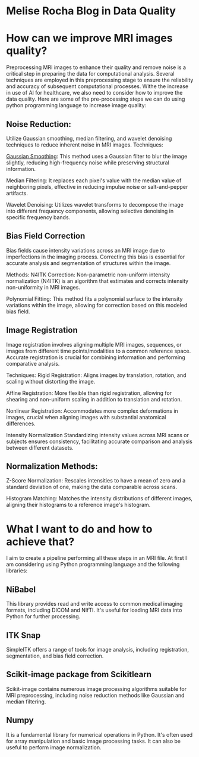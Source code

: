 # Melise Rocha Blog in Data Quality

# How can we improve MRI images quality?
Preprocessing MRI images to enhance their quality and remove noise is a critical step in preparing the data for computational analysis. Several techniques are employed in this preprocessing stage to ensure the reliability and accuracy of subsequent computational processes. Withe the increase in use of AI for healthcare, we also need to consider how to improve the data quality. Here are some of the pre-processing steps we can do using python programming language to increase image quality:

## Noise Reduction: 
Utilize Gaussian smoothing, median filtering, and wavelet denoising techniques to reduce inherent noise in MRI images.
Techniques:

[Gaussian Smoothing](https://medium.com/jun94-devpblog/cv-2-gaussian-and-median-filter-separable-2d-filter-2d11ee022c66): This method uses a Gaussian filter to blur the image slightly, reducing high-frequency noise while preserving structural information.

Median Filtering: It replaces each pixel's value with the median value of neighboring pixels, effective in reducing impulse noise or salt-and-pepper artifacts.

Wavelet Denoising: Utilizes wavelet transforms to decompose the image into different frequency components, allowing selective denoising in specific frequency bands.

## Bias Field Correction
Bias fields cause intensity variations across an MRI image due to imperfections in the imaging process. Correcting this bias is essential for accurate analysis and segmentation of structures within the image.

Methods:
N4ITK Correction: Non-parametric non-uniform intensity normalization (N4ITK) is an algorithm that estimates and corrects intensity non-uniformity in MRI images.

Polynomial Fitting: This method fits a polynomial surface to the intensity variations within the image, allowing for correction based on this modeled bias field.

## Image Registration
Image registration involves aligning multiple MRI images, sequences, or images from different time points/modalities to a common reference space. Accurate registration is crucial for combining information and performing comparative analysis.

Techniques:
Rigid Registration: Aligns images by translation, rotation, and scaling without distorting the image.

Affine Registration: More flexible than rigid registration, allowing for shearing and non-uniform scaling in addition to translation and rotation.

Nonlinear Registration: Accommodates more complex deformations in images, crucial when aligning images with substantial anatomical differences.

Intensity Normalization
Standardizing intensity values across MRI scans or subjects ensures consistency, facilitating accurate comparison and analysis between different datasets.

## Normalization Methods:
Z-Score Normalization: Rescales intensities to have a mean of zero and a standard deviation of one, making the data comparable across scans.

Histogram Matching: Matches the intensity distributions of different images, aligning their histograms to a reference image's histogram.

# What I want to do and how to achieve that?

I aim to create a pipeline performing all these steps in an MRI file. At first I am considering using Python programming language and the following libraries:

## NiBabel
This library provides read and write access to common medical imaging formats, including DICOM and NIfTI. It's useful for loading MRI data into Python for further processing.

## ITK Snap
SimpleITK offers a range of tools for image analysis, including registration, segmentation, and bias field correction.

## Scikit-image package from Scikitlearn
Scikit-image contains numerous image processing algorithms suitable for MRI preprocessing, including noise reduction methods like Gaussian and median filtering.

## Numpy 
It is a fundamental library for numerical operations in Python. It's often used for array manipulation and basic image processing tasks. It can also be useful to perform image normalization.


